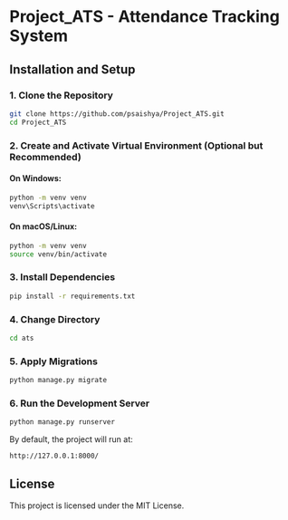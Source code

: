 # Project_ATS - Attendance Tracking System

## Installation and Setup

### 1. Clone the Repository

```sh
git clone https://github.com/psaishya/Project_ATS.git
cd Project_ATS
```

### 2. Create and Activate Virtual Environment (Optional but Recommended)

#### On Windows:

```sh
python -m venv venv
venv\Scripts\activate
```

#### On macOS/Linux:

```sh
python -m venv venv
source venv/bin/activate
```

### 3. Install Dependencies

```sh
pip install -r requirements.txt
```

### 4. Change Directory

```sh
cd ats
```

### 5. Apply Migrations

```sh
python manage.py migrate
```


### 6. Run the Development Server

```sh
python manage.py runserver
```

By default, the project will run at:

```
http://127.0.0.1:8000/
```


## License

This project is licensed under the MIT License.

